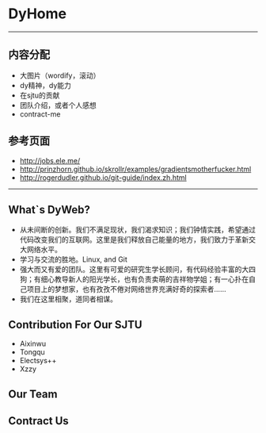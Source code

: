 # DyHome
---
## 内容分配
* 大图片（wordify，滚动）
* dy精神，dy能力
* 在sjtu的贡献
* 团队介绍，或者个人感想
* contract-me

## 参考页面
* http://jobs.ele.me/
* http://prinzhorn.github.io/skrollr/examples/gradientsmotherfucker.html
* http://rogerdudler.github.io/git-guide/index.zh.html

---
## What`s DyWeb?
* 从未间断的创新。我们不满足现状，我们渴求知识；我们钟情实践，希望通过代码改变我们的互联网。这里是我们释放自己能量的地方，我们致力于革新交大网络水平。
* 学习与交流的胜地。Linux, and Git
* 强大而又有爱的团队。这里有可爱的研究生学长顾问，有代码经验丰富的大四狗；有细心教导新人的阳光学长，也有负责卖萌的吉祥物学姐；有一心扑在自己项目上的梦想家，也有孜孜不倦对网络世界充满好奇的探索者……
* 我们在这里相聚，道同者相谋。

## Contribution For Our SJTU
* Aixinwu
* Tongqu
* Electsys++
* Xzzy

## Our Team

## Contract Us
